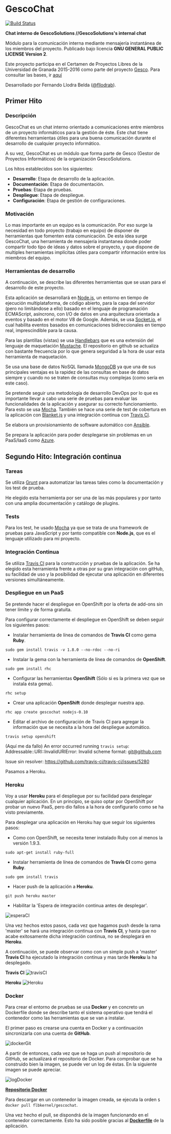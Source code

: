 # GescoChat

[![Build Status](https://travis-ci.org/Gescosolution/GescoChat.svg?branch=master)](https://travis-ci.org/Gescosolution/GescoChat)

**Chat interno de GescoSolutions //GescoSolutions's internal chat**

Módulo para la comunicación interna mediante mensajería instantánea de los miembros del proyecto.
Publicado bajo licencia **GNU GENERAL PUBLIC LICENSE Version 2**.

Este proyecto participa en el Certamen de Proyectos Libres de la Universidad de Granada 2015-2016 como parte del proyecto [Gesco](https://github.com/Gescosolution/Gesco). Para consultar las bases, ir [aquí](https://docs.google.com/document/d/16UsdUV_XXuPUh-Imz4PSgh-2ES_YaAJpZ8fNrbTVpMA/edit)

Desarrollado por Fernando Llodra Belda ([@fllodrab](https://github.com/fllodrab)).

## Primer Hito

### Descripción
GescoChat es un chat interno orientado a comunicaciones entre miembros de un proyecto informáticos para la gestión de éste. Este chat tiene diferentes herramientas útiles para una buena comunicación durante el desarrollo de cualquier proyecto informático.

A su vez, GescoChat es un módulo que forma parte de Gesco (Gestor de Proyectos Informáticos) de la organización GescoSolutions.

Los hitos establecidos son los siguientes:
* **Desarrollo**: Etapa de desarrollo de la aplicación.
* **Documentación**: Etapa de documentación.
* **Pruebas**: Etapa de pruebas.
* **Despliegue**: Etapa de despliegue.
* **Configuración**: Etapa de gestión de configuraciones.

### Motivación
Lo mas importante en un equipo es la comunicación. Por eso surge la necesidad en todo proyecto (trabajo en equipo) de disponer de herramientas que fomenten esta comunicación. De esta idea surge GescoChat, una herramienta de mensajería instantanea donde poder compartir todo tipo de ideas y datos sobre el proyecto, y que dispone de multiples herramientas implícitas útiles para compartir información entre los miembros del equipo.

### Herramientas de desarrollo
A continuación, se describe las diferentes herramientas que se usan para el desarrollo de este proyecto.

Esta aplicación se desarrollará en [Node.js](https://nodejs.org/en/), un entorno en tiempo de ejecución multiplataforma, de código abierto, para la capa del servidor (pero no limitándose a ello) basado en el lenguaje de programación ECMAScript, asíncrono, con I/O de datos en una arquitectura orientada a eventos y basado en el motor V8 de Google. Además, se usa [Socket.io](http://socket.io/), el cual habilita eventos basados en comunicaciones bidireccionales en tiempo real, imprescindible para la causa.

Para las plantillas (vistas) se usa [Handlebars](http://handlebarsjs.com/) que es una extensión del lenguaje de maquetación [Mustache](http://mustache.github.io/). El repositorio en github se actualiza con bastante frecuencia por lo que genera seguridad a la hora de usar esta herramienta de maquetación.

Se usa una base de datos NoSQL llamada [MongoDB](https://www.mongodb.org/) ya que una de sus principales ventajas es la rapidez de las consultas en base de datos siempre y cuando no se traten de consultas muy complejas (como sería en este caso).

Se pretende seguir una metodología de desarrollo DevOps por lo que es importante llevar a cabo una serie de pruebas para evaluar las funcionalidades de la aplicación y asegurar su correcto funcionamiento. Para esto se usa [Mocha](http://mochajs.org/). También se hace una serie de test de cobertura en la aplicación con [Blanket.js](http://blanketjs.org/) y una integración continua con [Travis CI](https://travis-ci.org/).

Se elabora un provisionamiento de software automático con [Ansible](http://www.ansible.com/).

Se prepara la aplicación para poder desplegarse sin problemas en un PaaS/IaaS como [Azure](https://azure.microsoft.com/es-es/).

## Segundo Hito: Integración continua

### Tareas

Se utiliza [Grunt](http://gruntjs.com/) para automatizar las tareas tales como la documentación y los test de prueba.

He elegido esta herramienta por ser una de las más populares y por tanto con una amplia documentación y catálogo de
plugins. 

### Tests

Para los test, he usado [Mocha](https://mochajs.org/) ya que se trata de una framework de pruebas para JavaScript y por 
tanto compatible con **Node.js**, que es el lenguaje utilizado para mi proyecto.

### Integración Continua

Se utiliza [Travis CI](https://travis-ci.org/) para la construcción y pruebas de la aplicación. Se ha elegido esta 
herramienta frente a otras por su gran integración con gitHub, su facilidad de uso y la posibilidad de ejecutar una 
aplicación en diferentes versiones simultáneamente.

### Despliegue en un PaaS

Se pretende hacer el despliegue en OpenShift por la oferta de add-ons sin tener límite y de forma gratuita.

Para configurar correctamente el despliegue en OpenShift se deben seguir los siguientes pasos:

- Instalar herramienta de línea de comandos de **Travis CI** como gema **Ruby**.

`sudo gem install travis -v 1.8.0 --no-rdoc --no-ri`

- Instalar la gema con la herramienta de línea de comandos de **OpenShift**.

`sudo gem install rhc`

- Configurar las herramientas **OpenShift** (Sólo si es la primera vez que se instala ésta gema).

`rhc setup`

- Crear una aplicación **OpenShift** donde desplegar nuestra app.

`rhc app create gescochat nodejs-0.10`

- Editar el archivo de configuración de Travis CI para agregar la información que se necesita a la hora del despliegue
automático.

`travis setup openshift`

(Aquí me da fallo)
An error occurred running `travis setup`:
    Addressable::URI::InvalidURIError: Invalid scheme format: git@github.com

Issue sin resolver: https://github.com/travis-ci/travis-ci/issues/5280

Pasamos a Heroku.

### Heroku

Voy a usar **Heroku** para el despliegue por su facilidad para desplegar cualquier aplicación.
En un principio, se quiso optar por OpenShift por probar un nuevo PaaS, pero dio fallos a la hora de configurarlo como
se ha visto previamente.

Para desplegar una aplicación en Heroku hay que seguir los siguientes pasos:

- Como con OpenShift, se necesita tener instalado Ruby con al menos la versión 1.9.3.

`sudo apt-get install ruby-full`

- Instalar herramienta de línea de comandos de **Travis CI** como gema **Ruby**.

`sudo gem install travis`

- Hacer push de la aplicación a **Heroku**.

`git push heroku master`

- Habilitar la 'Espera de integración continua antes de desplegar'.

![esperaCI](https://dl.dropboxusercontent.com/s/2ka1raisqbqfwij/Captura%20de%20pantalla%202015-12-13%2021.37.40.png)

Una vez hechos estos pasos, cada vez que hagamos push desde la rama 'master' se hará una integración continua con 
**Travis CI**, y hasta que no acabe exitosamente dicha integración continua, no se desplegará en **Heroku**. 

A continuación, se puede observar como con un simple push a 'master' **Travis CI** ha ejecutado la integración continua
y mas tarde **Heroku** la ha desplegado.

**Travis CI**
![travisCI](https://dl.dropboxusercontent.com/s/cfpbxv4tnbq4l2a/Captura%20de%20pantalla%202015-12-13%2021.58.21.png)

**Heroku**
![Heroku](https://dl.dropboxusercontent.com/s/od8je4zz7l28upv/Captura%20de%20pantalla%202015-12-13%2021.58.30.png)


### Docker

Para crear el entorno de pruebas se usa **Docker** y en concreto un Dockerfile donde se describe tanto el sistema operativo que 
tendrá el contenedor como las herramientas que se van a instalar.

El primer paso es crearse una cuenta en Docker y a continuación sincronizarla con una cuenta de **GitHub**.

![dockerGit](https://dl.dropboxusercontent.com/s/u5w29xwtypd7cbm/Captura%20de%20pantalla%202016-01-31%2023.44.15.png)

A partir de entonces, cada vez que se haga un push al repositorio de GitHub, se actualizará el repositorio de Docker.
Para comprobar que se ha construido bien la imagen, se puede ver un log de éstas. En la siguiente imagen se puede apreciar.

![logDocker](https://dl.dropboxusercontent.com/s/yue2zrf69o0d3u0/Captura%20de%20pantalla%202016-01-31%2023.46.39.png)

[**Repositorio Docker**](https://hub.docker.com/r/flbkernel/gescochat/)

Para descargar en un contenedor la imagen creada, se ejecuta la orden `$ docker pull flbkernel/gescochat`.

Una vez hecho el pull, se dispondrá de la imagen funcionando en el contenedor correctamente. Esto ha sido posible gracias al 
[**Dockerfile**](https://github.com/Gescosolution/GescoChat/blob/master/Dockerfile) de la aplicación.








